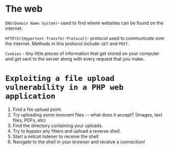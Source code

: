 # The web
`DNS(Domain Name System)`- used to find where websites can be found on the internet.

`HTTP(S)[Hypertext Transfer Protocol]`- protocol used to communicate over the internet. Methods in this protocol include: `GET` and `POST`.

`Cookies` - tiny little pieces of information that get stored on your computer and get sent to the server along with every request  that you make.

# `Exploiting a file upload vulnerability in a PHP web application`

1. Find a file upload point.
2. Try uploading some innocent files -- what does it accept? (Images, text files, PDFs, etc)
3. Find the directory containing your uploads.
4. Try to bypass any filters and upload a reverse shell.
5. Start a netcat listener to receive the shell
6. Navigate to the shell in your browser and receive a connection!
